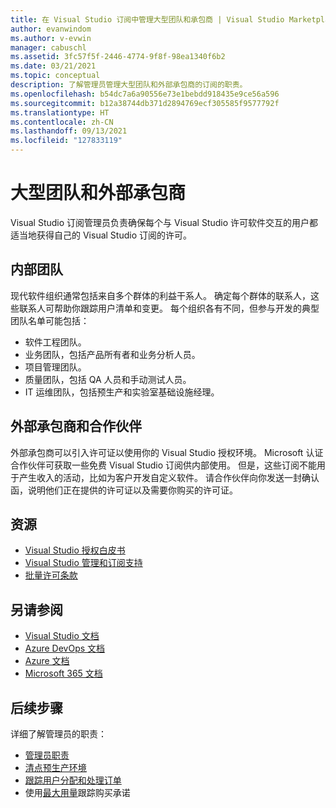 ```yaml
---
title: 在 Visual Studio 订阅中管理大型团队和承包商 | Visual Studio Marketplace
author: evanwindom
ms.author: v-evwin
manager: cabuschl
ms.assetid: 3fc57f5f-2446-4774-9f8f-98ea1340f6b2
ms.date: 03/21/2021
ms.topic: conceptual
description: 了解管理员管理大型团队和外部承包商的订阅的职责。
ms.openlocfilehash: b54dc7a6a90556e73e1bebdd918435e9ce56a596
ms.sourcegitcommit: b12a38744db371d2894769ecf305585f9577792f
ms.translationtype: HT
ms.contentlocale: zh-CN
ms.lasthandoff: 09/13/2021
ms.locfileid: "127833119"
---
```

# <a name="large-teams-and-external-contractors"></a>大型团队和外部承包商
Visual Studio 订阅管理员负责确保每个与 Visual Studio 许可软件交互的用户都适当地获得自己的 Visual Studio 订阅的许可。

## <a name="internal-teams"></a>内部团队
现代软件组织通常包括来自多个群体的利益干系人。 确定每个群体的联系人，这些联系人可帮助你跟踪用户清单和变更。
每个组织各有不同，但参与开发的典型团队名单可能包括：
- 软件工程团队。
- 业务团队，包括产品所有者和业务分析人员。
- 项目管理团队。
- 质量团队，包括 QA 人员和手动测试人员。
- IT 运维团队，包括预生产和实验室基础设施经理。

## <a name="external-contractors-and-partners"></a>外部承包商和合作伙伴
外部承包商可以引入许可证以使用你的 Visual Studio 授权环境。 Microsoft 认证合作伙伴可获取一些免费 Visual Studio 订阅供内部使用。 但是，这些订阅不能用于产生收入的活动，比如为客户开发自定义软件。 请合作伙伴向你发送一封确认函，说明他们正在提供的许可证以及需要你购买的许可证。

## <a name="resources"></a>资源
- [Visual Studio 授权白皮书](https://visualstudio.microsoft.com/wp-content/uploads/2019/06/Visual-Studio-Licensing-Whitepaper-May-2019.pdf)
- [Visual Studio 管理和订阅支持](https://aka.ms/vsadminhelp)
- [批量许可条款](https://www.microsoft.com/licensing/product-licensing/products.aspx)

## <a name="see-also"></a>另请参阅
- [Visual Studio 文档](/visualstudio/)
- [Azure DevOps 文档](/azure/devops/)
- [Azure 文档](/azure/)
- [Microsoft 365 文档](/microsoft-365/)

## <a name="next-steps"></a>后续步骤
详细了解管理员的职责：
- [管理员职责](admin-responsibilities.md)
- [清点预生产环境](admin-inventory.md)
- [跟踪用户分配和处理订单](assignments-orders.md)
- 使用[最大用量](maximum-usage.md)跟踪购买承诺